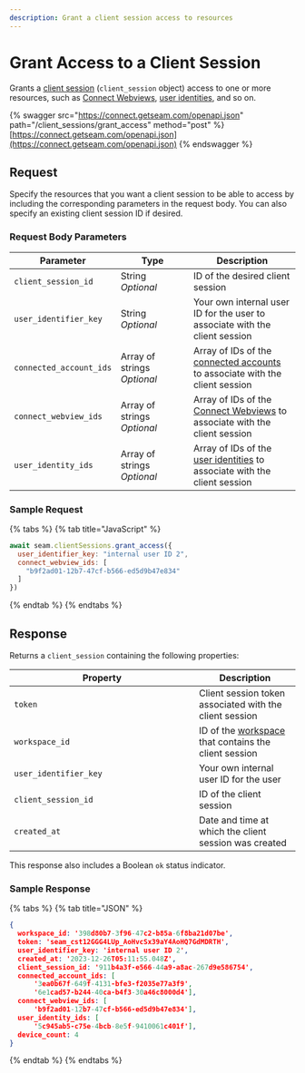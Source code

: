 ```yaml
---
description: Grant a client session access to resources
---
```


# Grant Access to a Client Session

Grants a [client session](../../core-concepts/authentication/client-session-tokens/) (`client_session` object) access to one or more resources, such as [Connect Webviews](../../core-concepts/connect-webviews/), [user identities](../../products/mobile-access-in-development/managing-mobile-app-user-accounts-with-user-identities.md#what-is-a-user-identity), and so on.

{% swagger src="https://connect.getseam.com/openapi.json" path="/client_sessions/grant_access" method="post" %}
[https://connect.getseam.com/openapi.json](https://connect.getseam.com/openapi.json)
{% endswagger %}

## Request

Specify the resources that you want a client session to be able to access by including the corresponding parameters in the request body. You can also specify an existing client session ID if desired.

### Request Body Parameters

<table><thead><tr><th>Parameter</th><th width="112.33333333333331">Type</th><th>Description</th></tr></thead><tbody><tr><td><code>client_session_id</code></td><td>String<br><em>Optional</em></td><td>ID of the desired client session</td></tr><tr><td><code>user_identifier_key</code></td><td>String<br><em>Optional</em></td><td>Your own internal user ID for the user to associate with the client session</td></tr><tr><td><code>connected_account_ids</code></td><td>Array of strings<br><em>Optional</em></td><td>Array of IDs of the <a href="../connected-accounts/">connected accounts</a> to associate with the client session</td></tr><tr><td><code>connect_webview_ids</code></td><td>Array of strings<br><em>Optional</em></td><td>Array of IDs of the <a href="../../core-concepts/connect-webviews/">Connect Webviews</a> to associate with the client session</td></tr><tr><td><code>user_identity_ids</code></td><td>Array of strings<br><em>Optional</em></td><td>Array of IDs of the <a href="../../products/mobile-access-in-development/managing-mobile-app-user-accounts-with-user-identities.md#what-is-a-user-identity">user identities</a> to associate with the client session</td></tr></tbody></table>

### Sample Request

{% tabs %}
{% tab title="JavaScript" %}
```javascript
await seam.clientSessions.grant_access({
  user_identifier_key: "internal user ID 2",
  connect_webview_ids: [
    "b9f2ad01-12b7-47cf-b566-ed5d9b47e834"
  ]
})
```
{% endtab %}
{% endtabs %}

## Response

Returns a `client_session` containing the following properties:

<table><thead><tr><th width="310">Property</th><th>Description</th></tr></thead><tbody><tr><td><code>token</code></td><td>Client session token associated with the client session</td></tr><tr><td><code>workspace_id</code></td><td>ID of the <a href="../../core-concepts/workspaces/">workspace</a> that contains the client session</td></tr><tr><td><code>user_identifier_key</code></td><td>Your own internal user ID for the user</td></tr><tr><td><code>client_session_id</code></td><td>ID of the client session</td></tr><tr><td><code>created_at</code></td><td>Date and time at which the client session was created</td></tr></tbody></table>

This response also includes a Boolean `ok` status indicator.

### Sample Response

{% tabs %}
{% tab title="JSON" %}
```json
{
  workspace_id: '398d80b7-3f96-47c2-b85a-6f8ba21d07be',
  token: 'seam_cst12GGG4LUp_AoHvcSx39aY4AoHQ7GdMDRTH',
  user_identifier_key: 'internal user ID 2',
  created_at: '2023-12-26T05:11:55.048Z',
  client_session_id: '911b4a3f-e566-44a9-a8ac-267d9e586754',
  connected_account_ids: [
      '3ea0b67f-649f-4131-bfe3-f2035e77a3f9',
      '6e1cad57-b244-40ca-b4f3-30a46c8000d4'],
  connect_webview_ids: [
      'b9f2ad01-12b7-47cf-b566-ed5d9b47e834'],
  user_identity_ids: [
      '5c945ab5-c75e-4bcb-8e5f-9410061c401f'],
  device_count: 4
}
```
{% endtab %}
{% endtabs %}
